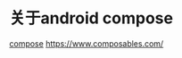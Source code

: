 # 关于android compose

[compose](https://developer.android.google.cn/jetpack/compose?hl=zh-cn)
https://www.composables.com/